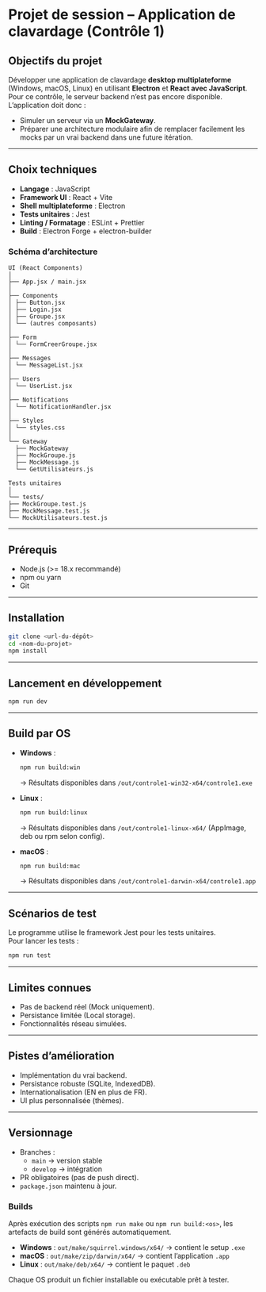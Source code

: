 # Projet de session – Application de clavardage (Contrôle 1)

## Objectifs du projet
Développer une application de clavardage **desktop multiplateforme** (Windows, macOS, Linux) en utilisant **Electron** et **React avec JavaScript**.  
Pour ce contrôle, le serveur backend n’est pas encore disponible. L’application doit donc :  
- Simuler un serveur via un **MockGateway**.  
- Préparer une architecture modulaire afin de remplacer facilement les mocks par un vrai backend dans une future itération.  

---

## Choix techniques
- **Langage** : JavaScript  
- **Framework UI** : React + Vite  
- **Shell multiplateforme** : Electron  
- **Tests unitaires** : Jest  
- **Linting / Formatage** : ESLint + Prettier  
- **Build** : Electron Forge + electron-builder  

### Schéma d’architecture
```
UI (React Components)
│
├── App.jsx / main.jsx
│
├── Components
│ ├── Button.jsx
│ ├── Login.jsx
│ ├── Groupe.jsx
│ └── (autres composants)
│
├── Form
│ └── FormCreerGroupe.jsx
│
├── Messages
│ └── MessageList.jsx
│
├── Users
│ └── UserList.jsx
│
├── Notifications
│ └── NotificationHandler.jsx
│
├── Styles
│ └── styles.css
│
└── Gateway
  ├── MockGateway
  ├── MockGroupe.js
  ├── MockMessage.js
  └── GetUtilisateurs.js

Tests unitaires
│
└── tests/
├── MockGroupe.test.js
├── MockMessage.test.js
└── MockUtilisateurs.test.js
```

---

## Prérequis
- Node.js (>= 18.x recommandé)  
- npm ou yarn  
- Git  

---

## Installation
```bash
git clone <url-du-dépôt>
cd <nom-du-projet>
npm install
```

---

## Lancement en développement
```bash
npm run dev
```

---

## Build par OS
- **Windows** :  
  ```bash
  npm run build:win
  ```
  → Résultats disponibles dans `/out/controle1-win32-x64/controle1.exe`

- **Linux** :  
  ```bash
  npm run build:linux
  ```
  → Résultats disponibles dans `/out/controle1-linux-x64/` (AppImage, deb ou rpm selon config).

- **macOS** :  
  ```bash
  npm run build:mac
  ```
  → Résultats disponibles dans `/out/controle1-darwin-x64/controle1.app`

---

## Scénarios de test
 Le programme utilise le framework Jest pour les tests unitaires.  
 Pour lancer les tests :
```bash
npm run test
```

---

## Limites connues
- Pas de backend réel (Mock uniquement).  
- Persistance limitée (Local storage).  
- Fonctionnalités réseau simulées.  
---

## Pistes d’amélioration
- Implémentation du vrai backend.  
- Persistance robuste (SQLite, IndexedDB).  
- Internationalisation (EN en plus de FR).  
- UI plus personnalisée (thèmes).  

---

## Versionnage
- Branches :
  - `main` → version stable  
  - `develop` → intégration  
- PR obligatoires (pas de push direct).
- `package.json` maintenu à jour.  
### Builds

Après exécution des scripts `npm run make` ou `npm run build:<os>`, les artefacts de build sont générés automatiquement.

- **Windows** : `out/make/squirrel.windows/x64/` → contient le setup `.exe`
- **macOS** : `out/make/zip/darwin/x64/` → contient l’application `.app`
- **Linux** : `out/make/deb/x64/` → contient le paquet `.deb`

Chaque OS produit un fichier installable ou exécutable prêt à tester.
